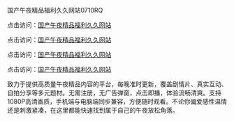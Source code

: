 国产午夜精品福利久久网站0710RQ

点击访问：<a href="https://heiliaowt0d7p.pages.dev">国产午夜精品福利久久网站</a> 

点击访问：<a href="https://heiliaowt0d7p.pages.dev">国产午夜精品福利久久网站</a> 

点击访问：<a href="https://heiliaowt0d7p.pages.dev">国产午夜精品福利久久网站</a> 

点击访问：<a href="https://heiliaowt0d7p.pages.dev">国产午夜精品福利久久网站</a>

致力于提供高质量午夜精品内容的平台，每晚准时更新，覆盖剧情片、真实互动、自拍分享等多元题材。无需注册，无广告弹窗，点击即播，体验流畅清爽。支持1080P高清画质，手机端与电脑端同步兼容，方便随时观看。不论你偏爱感性温情还是刺激紧凑，在这里都能快速找到属于自己的午夜放松角落。

<span style="display:none;">[Canonical link](https://github.com/E20250710/So11 ）</span>
